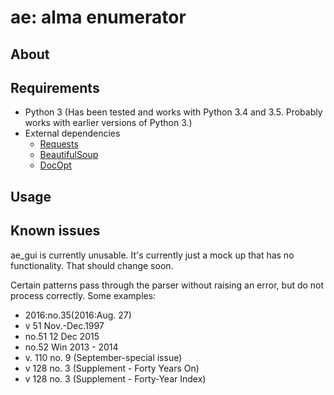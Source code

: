 # ae: alma enumerator
## About

## Requirements
* Python 3 (Has been tested and works with Python 3.4 and 3.5. Probably works
  with earlier versions of Python 3.)
* External dependencies
    * [Requests](http://requests.readthedocs.io/en/master/) 
    * [BeautifulSoup](https://www.crummy.com/software/BeautifulSoup/)
    * [DocOpt](http://docopt.org/) 

## Usage

## Known issues
ae_gui is currently unusable. It's currently just a mock up that has no
functionality. That should change soon.

Certain patterns pass through the parser without raising an error, but do not 
process correctly. Some examples:
* 2016:no.35(2016:Aug. 27)
* v 51 Nov.-Dec.1997
* no.51 12 Dec 2015
* no.52 Win 2013 - 2014
* v. 110 no. 9 (September-special issue)
* v 128 no. 3 (Supplement - Forty Years On)
* v 128 no. 3 (Supplement - Forty-Year Index)

